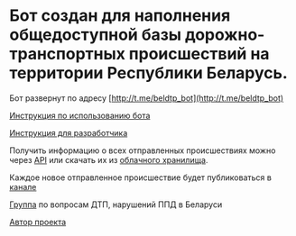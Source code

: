 # Бот создан для наполнения общедоступной базы дорожно-транспортных происшествий на территории Республики Беларусь.

Бот развернут по адресу [http://t.me/beldtp_bot](http://t.me/beldtp_bot)

[Инструкция по использованию бота](https://github.com/ilyukou/beldtp/tree/master/docs/Help.md)

[Инструкция для разработчика](https://github.com/ilyukou/beldtp/tree/master/docs/Dev.md)

Получить информацию о всех отправленных происшествиях можно через [API](https://github.com/ilyukou/beldtp-api) или скачать их из [облачного хранилища](https://github.com/ilyukou/beldtp-api/tree/master/docs/Drive.md). 

Каждое новое отправленное происшествие будет публиковаться в [канале](http://t.me/beldtp)

[Группа](http://t.me/beldtp_chat) по вопросам ДТП, нарушений ППД в Беларуси

[Автор проекта](http://t.me/ilyukou)

